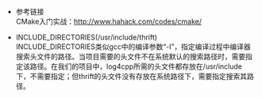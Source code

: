 - 参考链接  
CMake入门实战：http://www.hahack.com/codes/cmake/  

- INCLUDE_DIRECTORIES(/usr/include/thrift)  
    INCLUDE_DIRECTORIES类似gcc中的编译参数“-I”，指定编译过程中编译器搜索头文件的路径。当项目需要的头文件不在系统默认的搜索路径时，需要指定该路径。在我们的项目中，log4cpp所需的头文件都存放在/usr/include下，不需要指定；但thrift的头文件没有存放在系统路径下，需要指定搜索其路径。
